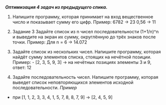 **_Оптимизация 4 задач из предыдущего спика._**

1. Напишите программу, которая принимает на вход вещественное число и показывает сумму его цифр.
Пример:
6782 -> 23
0,56 -> 11

2. Задание 3 Задайте список из n чисел последовательности (1+1/n)^n и выведите на экран их сумму, округлённую до трёх знаков после точки.
Пример: Для n = 6 -> 14.072

3. Задайте список из нескольких чисел. Напишите программу, которая найдёт сумму элементов списка, стоящих на нечётной позиции.
Пример: - [2, 3, 5, 9, 3] -> на нечётных позициях элементы 3 и 9, ответ: 12

4. Задайте последовательность чисел. Напишите программу, которая выведет список неповторяющихся элементов исходной последовательности.
*Пример*
- при [1, 1, 2, 3, 3, 4, 1, 5, 7, 8, 8, 7, 9]     ->        [2, 4, 5, 9]